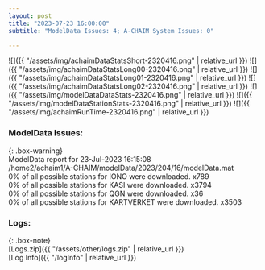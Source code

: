 ```yaml
---
layout: post
title: "2023-07-23 16:00:00"
subtitle: "ModelData Issues: 4; A-CHAIM System Issues: 0"

---
```


![]({{ "/assets/img/achaimDataStatsShort-2320416.png" | relative_url }})
![]({{ "/assets/img/achaimDataStatsLong00-2320416.png" | relative_url }})
![]({{ "/assets/img/achaimDataStatsLong01-2320416.png" | relative_url }})
![]({{ "/assets/img/achaimDataStatsLong02-2320416.png" | relative_url }})
![]({{ "/assets/img/modelDataDataStats-2320416.png" | relative_url }})
![]({{ "/assets/img/modelDataStationStats-2320416.png" | relative_url }})
![]({{ "/assets/img/achaimRunTime-2320416.png" | relative_url }})


### ModelData Issues:  
  
{: .box-warning}  
 ModelData report for 23-Jul-2023 16:15:08   
 /home2/achaim1/A-CHAIM/modelData/2023/204/16/modelData.mat   
 0% of all possible stations for IONO were downloaded. x789   
 0% of all possible stations for KASI were downloaded. x3794   
 0% of all possible stations for QGN were downloaded. x36   
 0% of all possible stations for KARTVERKET were downloaded. x3503   
  


### Logs:  
  
{: .box-note}  
[Logs.zip]({{ "/assets/other/logs.zip" | relative_url }})  
[Log Info]({{ "/logInfo" | relative_url }})  
